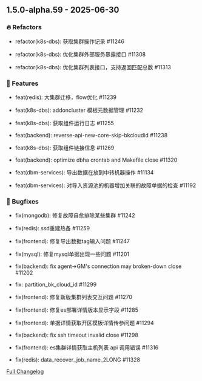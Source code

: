 ## 1.5.0-alpha.59 - 2025-06-30

### 🔥 Refactors

- refactor(k8s-dbs): 获取集群操作记录 #11246

- refactor(k8s-dbs): 优化集群外部服务暴露接口 #11308

- refactor(k8s-dbs): 优化集群列表接口，支持返回匹配总数 #11313


### 🚀 Features

- feat(redis): 大集群迁移，flow优化 #11239

- feat(k8s-dbs): addoncluster 模板元数据管理 #11232

- feat(k8s-dbs): 获取组件运行日志 #11255

- feat(backend): reverse-api-new-core-skip-bkcloudid #11238

- feat(k8s-dbs): 获取组件链接信息 #11269

- feat(backend): optimize dbha crontab and Makefile close #11320

- feat(dbm-services): 导出数据在放到中转机器操作 #11134

- feat(dbm-services): 对导入资源池的机器增加关联的故障单据的检查 #11192


### 🐛 Bugfixes

- fix(mongodb): 修复故障自愈排除某些集群 #11242

- fix(redis): ssd重建热备 #11259

- fix(frontend): 修复导出数据tag输入问题 #11247

- fix(mysql): 修复mysql单据出现一些问题 #11201

- fix(backend): fix agent->GM's connection may broken-down close #11202

- fix: partition_bk_cloud_id #11299

- fix(frontend): 修复新版集群列表交互问题 #11270

- fix(frontend): 修复es部署详情版本显示字段 #11285

- fix(frontend): 单据详情获取开区模板详情传参问题 #11294

- fix(backend): fix ssh timeout invalid close #11298

- fix(frontend): es集群详情获取主机列表 api 调用错误 #11316

- fix(redis): data_recover_job_name_2LONG #11328


[Full Changelog](https://github.com/TencentBlueKing/blueking-dbm/compare/1.5.0-alpha.58...1.5.0-alpha.59)